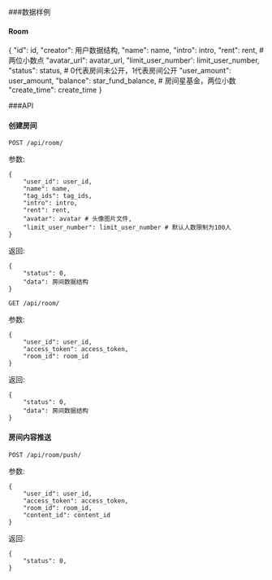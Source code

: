 ###数据样例
#### Room
{
    "id": id,
    "creator": 用户数据结构,
    "name": name,
    "intro": intro,
    "rent": rent, # 两位小数点
    "avatar_url": avatar_url,
    "limit_user_number': limit_user_number,
    "status": status,   # 0代表房间未公开，1代表房间公开
    "user_amount": user_amount,
    "balance": star_fund_balance, # 房间星基金，两位小数
    "create_time": create_time
}

###API
#### 创建房间
`POST /api/room/`

参数:
```
{
    "user_id": user_id,
    "name": name,
    "tag_ids": tag_ids,
    "intro": intro,
    "rent": rent,
    "avatar": avatar # 头像图片文件,
    "limit_user_number": limit_user_number # 默认人数限制为100人
}
```

返回:
```
{
    "status": 0,
    "data": 房间数据结构
}
```

`GET /api/room/`

参数:
```
{
    "user_id": user_id,
    "access_token": access_token,
    "room_id": room_id
}
```

返回:
```
{
    "status": 0,
    "data": 房间数据结构
}
```

#### 房间内容推送
`POST /api/room/push/`

参数:
```
{
    "user_id": user_id,
    "access_token": access_token,
    "room_id": room_id,
    "content_id": content_id
}
```

返回:
```
{
    "status": 0,
}
```
